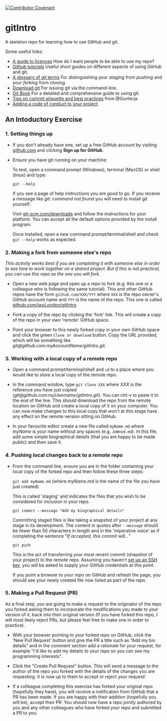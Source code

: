 [![Contributor Covenant](https://img.shields.io/badge/Contributor%20Covenant-v1.4%20adopted-ff69b4.svg)](CODE_OF_CONDUCT.md)

# gitIntro

A skeleton repo for learning how to use GitHub and git.

Some useful links:

- [A guide to licences](https://help.github.com/en/articles/licensing-a-repository) How do I want people to be able to use my repo?
- [Github tutorials](https://guides.github.com) Useful short guides on different aspects of using GitHub and git.
- [A glossary of git terms](https://git-scm.com/docs/gitglossary) For distinguishing your _staging_ from _pushing_ and your _forking_ from _cloning_.
- [Download git](https://git-scm.com/downloads) For issuing git via the command-line.
- [Git Book](https://git-scm.com/book/en/v2) For a detailed and comprehensive guide to using git.
- [Tips on commit etiquette and best practices](https://hackernoon.com/git-it-together-some-tips-on-commit-etiquette-and-best-practices-for-junior-developers-1f147b8dfd56) from @Gunterja
- [Adding a code of conduct to your project](https://opensource.guide/code-of-conduct)

## An Intoductory Exercise

### 1. Setting things up

- If you don't already have one, set up a free GitHub account by visiting [github.com](https://github.com) and clicking **Sign up for GitHub**.

- Ensure you have git running on your machine:

  To test, open a command prompt (Windows), terminal (MacOS) or shell (linux) and type:

  `git --help`

  If you see a page of help instructions you are good to go. If you receive a message like _git: command not found_ you will need to install git yourself:

  Visit [git-scm.com/downloads](https://git-scm.com/downloads) and follow the instructions for your platform. You can accept all the default options provided by the install program.

  Once installed, open a new command prompt/terminal/shell and check `git --help` works as expected.


### 2. Making a fork from someone else's repo

_This activity works best if you are completing it with someone else in order to see how to work together on a shared project. But if this is not practical, you can use this repo as the one you will fork._

- Open a new web page and open up a repo to fork (e.g. this one or a colleague who is following the same tutorial). This and other GitHub repos have the form `github.com/XXX/YYY` where `XXX` is the repo owner's GitHub account name and `YYY` is the name of the repo. This one is called [github.com/jwoLondon/gitIntro](https://github.com/jwoLondon/gitIntro)

- _Fork_ a copy of the repo by clicking the 'fork' link. This will create a copy of the repo in your own 'remote' GitHub space.

- Point your browser to this newly forked copy in your own GitHub space and click the green `Clone or download` button. Copy the URL provided, which will be something like _git<span>@github</span>.com:myAccountName/gitIntro.git_.

### 3. Working with a local copy of a remote repo

- Open a command prompt/terminal/shell and `cd` to a place where you would like to store a local copy of the remote repo.

- In the command window, type `git clone XXX` where _XXX_ is the reference you have just copied (_git<span>@github</span>.com:myUsername/gitIntro.git_). You can ctrl-v to paste it to the end of the line. This should download the repo from the remote location on GitHub and create a local copy of it on your computer. You can now make changes to this local copy that won't at this stage have any effect on the remote version sitting on GitHub.

- In your favourite editor create a new file called `myName.md` where _myName_ is your name without any spaces (e.g. `JoWood.md`). In this file, add some simple biographical details (that you are happy to be made public) and then save it.

### 4. Pushing local changes back to a remote repo

- From the command line, ensure you are in the folder containing your local copy of the forked repo and then follow these three steps:

  `git add myName.md` (where _myName.<span>md</span>_ is the name of the file you have just created)

  This is called 'staging' and indicates the files that you wish to be considered for inclusion in your repo.

  `git commit --message "Add my biographical details"`

  Committing staged files is like taking a snapshot of your project at any stage in its development. The content in quotes after `--message` should be fewer than 50 characters in length and in the 'imperative voice' as if completing the sentence _"If accepted, this commit will..."_

  `git push`

  This is the act of transferring your most recent commit (shapshot of your project) to the remote repo. Assuming you haven't [set up an SSH key](https://help.github.com/en/articles/connecting-to-github-with-ssh), you will be asked to supply your GitHub credentials at this point.

  If you point a browser to your repo on GitHub and refresh the page, you should see your newly created file now listed as part of the repo.

### 5. Making a Pull Request (PR)

As a final step, you are going to make a request to the originator of the repo you forked asking them to incorporate the modifications you made to your version of it, back into their original version (If you have forked this repo, I will most likely reject PRs, but please feel free to make one in order to practice).

- With your browser pointing to your forked repo on GitHub, click the 'New Pull Request' button and give the PR a title such as “Add my bio details” and in the comment section add a rationale for your request, for example "I'd like to add my details to your repo so you can see my programming interests".

- Click the "Create Pull Request" button. This will send a message to the author of the repo you forked with the details of the changes you are requesting. It is now up to them to accept or reject your request!

- If a colleague completing this exercise has forked your original repo (hopefully they have), you will receive a notification from GitHub that a PR has been made. If you are happy with their addition (hopefully you will be), accept their PR. You should now have a repo jointly authored by you and any other colleagues who have forked your repo and submitted a PR to you.
